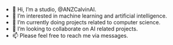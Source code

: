 - 👋 Hi, I’m a studio, @ANZCalvinAI.
- 👀 I’m interested in machine learning and artificial intelligence.
- 🌱 I’m currently doing projects related to computer science.
- 💞️ I’m looking to collaborate on AI related projects.
- 📫 Please feel free to reach me via messages.

<!---
ANZCalvinAI/ANZCalvinAI is a ✨ special ✨ repository because its `README.md` (this file) appears on your GitHub profile.
You can click the Preview link to take a look at your changes.
--->
